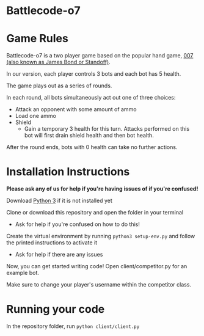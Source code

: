 # Battlecode-o7

# Game Rules

Battlecode-o7 is a two player game based on the popular hand game, [007 (also known as James Bond or Standoff)](https://ludocity.org/wiki/Standoff_(hand_game)).

In our version, each player controls 3 bots and each bot has 5 health. 

The game plays out as a series of rounds. 

In each round, all bots simultaneously act out one of three choices:
* Attack an opponent with some amount of ammo
* Load one ammo
* Shield
    - Gain a temporary 3 health for this turn. Attacks performed on this bot will first drain shield health and then bot health.

After the round ends, bots with 0 health can take no further actions.

# Installation Instructions

**Please ask any of us for help if you're having issues of if you're confused!**

Download [Python 3](https://www.python.org/downloads/) if it is not installed yet

Clone or download this repository and open the folder in your terminal
* Ask for help if you're confused on how to do this!

Create the virtual environment by running `python3 setup-env.py` and follow the printed instructions to activate it 
* Ask for help if there are any issues

Now, you can get started writing code! Open client/competitor.py for an example bot.

Make sure to change your player's username within the competitor class.

# Running your code

In the repository folder, run `python client/client.py`
